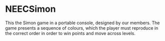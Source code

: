 # NEECSimon

This the Simon game in a portable console, designed by our members. The game presents a sequence of colours, which the player must reproduce in the correct order in order to win points and move across levels.
